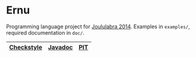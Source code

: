 Ernu
====

Programming language project for [Joululabra 2014][0]. Examples in `examples/`, required documentation in `doc/`.

| [Checkstyle][1] | [Javadoc][2] | [PIT][3] |
| --------------- | ------------ | -------- |

[0]: https://javalabra.github.io/Joululabra-2014/
[1]: https://JuhaniImberg.github.io/ernu/site/checkstyle.html
[2]: https://JuhaniImberg.github.io/ernu/site/apidocs/index.html
[3]: https://JuhaniImberg.github.io/ernu/pit/index.html
